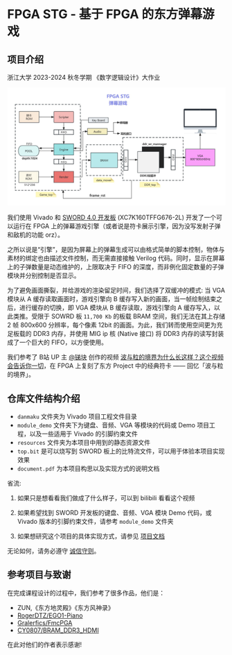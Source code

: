 # FPGA STG - 基于 FPGA 的东方弹幕游戏

## 项目介绍

浙江大学 2023-2024 秋冬学期 《数字逻辑设计》大作业

![结构](resources/framework.png)

我们使用 Vivado 和 [SWORD 4.0 开发板](http://www.sword.org.cn/hardwares/sword4.0) (XC7K160TFFG676-2L) 开发了一个可以运行在 FPGA 上的弹幕游戏引擎（或者说是符卡展示引擎，因为没写发射子弹和敌机的功能 orz）。

之所以说是“引擎”，是因为屏幕上的弹幕生成可以由格式简单的脚本控制，物体与素材的绑定也由描述文件控制，而无需直接接触 Verilog 代码。同时，显示在屏幕上的子弹数量是动态维护的，上限取决于 FIFO 的深度，而非例化固定数量的子弹模块并分别控制是否显示。

为了避免画面撕裂，并给游戏的渲染留足时间，我们选择了双缓冲的模式: 当 VGA 模块从 A 缓存读取画面时，游戏引擎向 B 缓存写入新的画面，当一帧绘制结束之后，进行缓存的切换，即 VGA 模块从 B 缓存读取，游戏引擎向 A 缓存写入，以此类推。受限于 SOWRD 板 `11,700 Kb` 的板载 BRAM 空间，我们无法在其上存储 2 帧 800x600 分辨率，每个像素 12bit 的画面。为此，我们转而使用空间更为充足板载的 DDR3 内存，并使用 MIG ip 核 (Native 接口) 将 DDR3 内存的读写封装成了一个巨大的 FIFO，以方便使用。

我们参考了 B站 UP 主 [@锑块](https://space.bilibili.com/8575641) 创作的视频 [波与粒的境界为什么长这样？这个视频会告诉你一切](https://b23.tv/av98646627)，在 FPGA 上复刻了东方 Project 中的经典符卡 —— 回忆「波与粒的境界」。

## 仓库文件结构介绍

- `danmaku` 文件夹为 Vivado 项目工程文件目录
- `module_demo` 文件夹下为键盘、音频、VGA 等模块的代码或 Demo 项目工程，以及一些适用于 Vivado 的引脚约束文件
- `resources` 文件夹为本项目中用到的静态资源文件
- `top.bit` 是可以烧写到 SWORD 板上的比特流文件，可以用于体验本项目实现效果
- `document.pdf` 为本项目构思以及实现方式的说明文档

省流:

1. 如果只是想看看我们做成了什么样子，可以到 bilibili 看看这个视频

2. 如果希望找到 SWORD 开发板的键盘、音频、VGA 模块 Demo 代码，或 Vivado 版本的引脚约束文件，请参考 `module_demo` 文件夹

3. 如果想研究这个项目的具体实现方式，请参见 [项目文档](document.pdf)

无论如何，请务必遵守 [诚信守则](https://www.zhihu.com/question/68235594/answer/261395370)。

## 参考项目与致谢

在完成课程设计的过程中，我们参考了很多作品，他们是：

- ZUN,《东方地灵殿》《东方风神录》
- [RogerDTZ/EGO1-Piano](https://github.com/RogerDTZ/EGO1-Piano)
- [Gralerfics/FmcPGA](https://github.com/Gralerfics/FmcPGA)
- [CY0807/BRAM_DDR3_HDMI](https://github.com/CY0807/BRAM_DDR3_HDMI)

在此对他们的作者表示感谢!